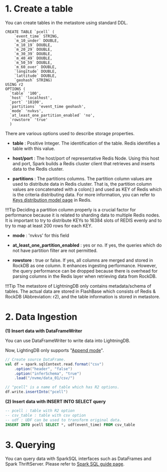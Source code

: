 # 1. Create a table

You can create tables in the metastore using standard DDL.

```
CREATE TABLE `pcell` (
    `event_time` STRING,
    `m_10_under` DOUBLE,
    `m_10_19` DOUBLE,
    `m_20_29` DOUBLE,
    `m_30_39` DOUBLE,
    `m_40_49` DOUBLE,
    `m_50_59` DOUBLE,
    `m_60_over` DOUBLE,
    `longitude` DOUBLE,
    `lattitude` DOUBLE,
    `geohash` STRING)
USING r2
OPTIONS (
  `table` '100',
  `host` 'localhost',
  `port` '18100',
  `partitions` 'event_time geohash',
  `mode` 'nvkvs',
  `at_least_one_partition_enabled` 'no',
  `rowstore` 'true'
  )
```

There are various options used to describe storage properties.

- **table** : Positive Integer. The identification of the table. Redis identifies a table with this value.

- **host/port** : The host/port of representative Redis Node. Using this host and port, Spark builds a Redis cluster client that retrieves and inserts data to the Redis cluster.

- **partitions** : The partitions columns. The partition column values are used to distribute data in Redis cluster. That is, the partition column values are concatenated with a colon(:) and used as KEY of Redis which is the criteria distributing data. For more information, you can refer to [Keys distribution model page](https://redis.io/topics/cluster-spec#keys-distribution-model) in Redis.

!!!Tip
    Deciding a partition column properly is a crucial factor for performance because it is related to sharding data to multiple Redis nodes. It is important to try to distribute KEYs to 16384 slots of REDIS evenly and to try to map at least 200 rows for each KEY.

- **mode** : 'nvkvs' for this field

- **at_least_one_partition_enabled** : yes or no. If yes, the queries which do not have partition filter are not permitted.

- **rowstore** : true or false. If yes, all columns are merged and stored in RockDB as one column. It enhances ingesting performance. However, the query performance can be dropped because there is overhead for parsing columns in the Redis layer when retrieving data from RockDB.

!!!Tip
    The metastore of LightningDB only contains metadata/schema of tables.
    The actual data are stored in FlashBase which consists of Redis & RockDB (Abbreviation: r2), and the table information is stored in metastore.


# 2. Data Ingestion

**(1) Insert data with DataFrameWriter**

You can use DataFrameWriter to write data into LightningDB.

Now, LightingDB only supports "[Append mode](https://spark.apache.org/docs/2.3.1/api/java/org/apache/spark/sql/SaveMode.html#Append)".

```scala
// Create source DataFrame.
val df = spark.sqlContext.read.format("csv")
    .option("header", "false")
    .option("inferSchema", "true")
    .load("/nvme/data_01/csv/")

// "pcell" is a name of table which has R2 options.
df.write.insertInto("pcell")
```

**(2) Insert data with INSERT INTO SELECT query**

```sql
-- pcell : table with R2 option
-- csv_table : table with csv option
-- udf : UDF can be used to transform original data.
INSERT INTO pcell SELECT *, udf(event_time) FROM csv_table
```


# 3. Querying

You can query data with SparkSQL interfaces such as DataFrames and Spark ThriftServer.
Please refer to [Spark SQL guide page](https://spark.apache.org/docs/latest/api/sql/index.html).
